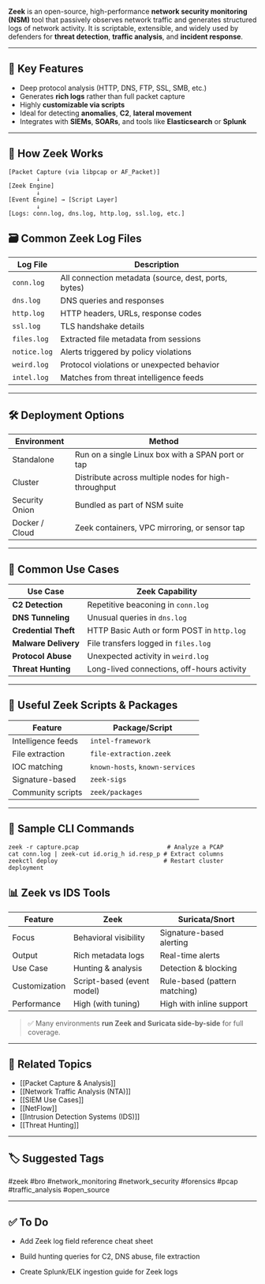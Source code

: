 **Zeek** is an open-source, high-performance **network security monitoring (NSM)** tool that passively observes network traffic and generates structured logs of network activity. It is scriptable, extensible, and widely used by defenders for **threat detection**, **traffic analysis**, and **incident response**.

---

## 🎯 Key Features

- Deep protocol analysis (HTTP, DNS, FTP, SSL, SMB, etc.)
- Generates **rich logs** rather than full packet capture
- Highly **customizable via scripts**
- Ideal for detecting **anomalies**, **C2**, **lateral movement**
- Integrates with **SIEMs**, **SOARs**, and tools like **Elasticsearch** or **Splunk**

---

## 🧬 How Zeek Works

```text
[Packet Capture (via libpcap or AF_Packet)]
        ↓
[Zeek Engine]
        ↓
[Event Engine] → [Script Layer]
        ↓
[Logs: conn.log, dns.log, http.log, ssl.log, etc.]
```

## 🗃️ Common Zeek Log Files

|Log File|Description|
|---|---|
|`conn.log`|All connection metadata (source, dest, ports, bytes)|
|`dns.log`|DNS queries and responses|
|`http.log`|HTTP headers, URLs, response codes|
|`ssl.log`|TLS handshake details|
|`files.log`|Extracted file metadata from sessions|
|`notice.log`|Alerts triggered by policy violations|
|`weird.log`|Protocol violations or unexpected behavior|
|`intel.log`|Matches from threat intelligence feeds|

---

## 🛠 Deployment Options

|Environment|Method|
|---|---|
|Standalone|Run on a single Linux box with a SPAN port or tap|
|Cluster|Distribute across multiple nodes for high-throughput|
|Security Onion|Bundled as part of NSM suite|
|Docker / Cloud|Zeek containers, VPC mirroring, or sensor tap|

---

## 🔎 Common Use Cases

|Use Case|Zeek Capability|
|---|---|
|**C2 Detection**|Repetitive beaconing in `conn.log`|
|**DNS Tunneling**|Unusual queries in `dns.log`|
|**Credential Theft**|HTTP Basic Auth or form POST in `http.log`|
|**Malware Delivery**|File transfers logged in `files.log`|
|**Protocol Abuse**|Unexpected activity in `weird.log`|
|**Threat Hunting**|Long-lived connections, off-hours activity|

---

## 🧰 Useful Zeek Scripts & Packages

|Feature|Package/Script|
|---|---|
|Intelligence feeds|`intel-framework`|
|File extraction|`file-extraction.zeek`|
|IOC matching|`known-hosts`, `known-services`|
|Signature-based|`zeek-sigs`|
|Community scripts|`zeek/packages`|

---

## 🧪 Sample CLI Commands

```
zeek -r capture.pcap                         # Analyze a PCAP
cat conn.log | zeek-cut id.orig_h id.resp_p # Extract columns
zeekctl deploy                              # Restart cluster deployment
```

## 📊 Zeek vs IDS Tools

|Feature|Zeek|Suricata/Snort|
|---|---|---|
|Focus|Behavioral visibility|Signature-based alerting|
|Output|Rich metadata logs|Real-time alerts|
|Use Case|Hunting & analysis|Detection & blocking|
|Customization|Script-based (event model)|Rule-based (pattern matching)|
|Performance|High (with tuning)|High with inline support|

> ✅ Many environments **run Zeek and Suricata side-by-side** for full coverage.

---

## 🧠 Related Topics

- [[Packet Capture & Analysis]]
- [[Network Traffic Analysis (NTA)]]
- [[SIEM Use Cases]]
- [[NetFlow]]
- [[Intrusion Detection Systems (IDS)]]
- [[Threat Hunting]]

---

## 🏷 Suggested Tags

#zeek #bro #network_monitoring #network_security #forensics #pcap #traffic_analysis #open_source

---

## ✅ To Do

-  Add Zeek log field reference cheat sheet
    
-  Build hunting queries for C2, DNS abuse, file extraction
    
-  Create Splunk/ELK ingestion guide for Zeek logs